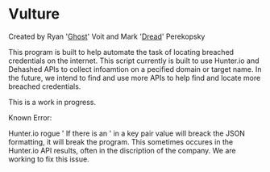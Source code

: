 # Vulture
Created by Ryan '[Ghost](https://github.com/Ghost7926)' Voit and Mark '[Dread](https://github.com/Markofka007)' Perekopsky

This program is built to help automate the task of locating breached credentials on the internet. 
This script currently is built to use Hunter.io and Dehashed APIs to collect infoamtion on a pecified domain or target name. 
In the future, we intend to find and use more APIs to help find and locate more breached credentials. 

This is a work in progress.

Known Error:

Hunter.io rogue '
If there is an ' in a key pair value will breack the JSON formatting, it will break the program. This sometimes occures in the Hunter.io API results, often in the discription of the company. We are working to fix this issue. 
